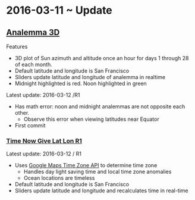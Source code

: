 ﻿2016-03-11 ~ Update
===

## [Analemma 3D]( http://ladybug-analysis-tools.github.io/ladybug-web/analemma-3d/ )

Features

* 3D plot of Sun azimuth and altitude once an hour for days 1 through 28 of each month. 
* Default latitude and longitude is San Francisco
* Sliders update latitude and longitude of analemma in realtime
* Midnight highlighted is red. Noon highlighted in green

Latest update: 2016-03-12 /R1

* Has math error: noon and midnight analemmas are not opposite each other. 
	* Observe this error when viewing latitudes near Equator
* First commit

### [Time Now Give Lat Lon R1]( http://jaanga.github.io/cookbook-html/snippets/time-zone/time-now-given-lat-lon/ )

Latest update: 2016-03-12 / R1
 
* Uses [Google Maps Time Zone API]( https://developers.google.com/maps/documentation/timezone/intro ) to determine time zone
	* Handles day light saving time and local time zone anomalies
	* Ocean locations are timeless
* Default latitude and longitude is San Francisco
* Sliders update latitude and longitude and recalculates time in real-time